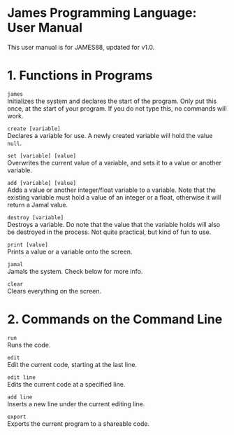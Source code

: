 # James Programming Language: User Manual
This user manual is for JAMES88, updated for v1.0.

# 1. Functions in Programs
`james`\
Initializes the system and declares the start of the program. Only put this once, at the start of your program. If you do not type this, no commands will work.

`create [variable]`\
Declares a variable for use. A newly created variable will hold the value `null`.

`set [variable] [value]`\
Overwrites the current value of a variable, and sets it to a value or another variable.

`add [variable] [value]`\
Adds a value or another integer/float variable to a variable. Note that the existing variable must hold a value of an integer or a float, otherwise it will return a Jamal value.

`destroy [variable]`\
Destroys a variable. Do note that the value that the variable holds will also be destroyed in the process. Not quite practical, but kind of fun to use.

`print [value]`\
Prints a value or a variable onto the screen.

`jamal`\
Jamals the system. Check below for more info.

`clear`\
Clears everything on the screen.

# 2. Commands on the Command Line

`run`\
Runs the code.

`edit`\
Edit the current code, starting at the last line.

`edit line`\
Edits the current code at a specified line.

`add line`\
Inserts a new line under the current editing line.

`export`\
Exports the current program to a shareable code.
